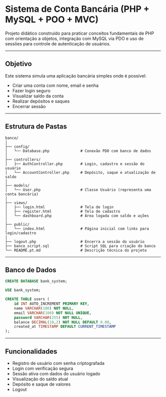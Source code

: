 # Sistema de Conta Bancária (PHP + MySQL + POO + MVC)

Projeto didático construído para praticar conceitos fundamentais de PHP com orientação a objetos, integração com MySQL via PDO e uso de sessões para controle de autenticação de usuários.

---

## Objetivo

Este sistema simula uma aplicação bancária simples onde é possível:

- Criar uma conta com nome, email e senha
- Fazer login seguro
- Visualizar saldo da conta
- Realizar depósitos e saques
- Encerrar sessão

---

## Estrutura de Pastas

```
banco/
│
├── config/
│   └── Database.php              # Conexão PDO com banco de dados
│
├── controllers/
│   ├── AuthController.php        # Login, cadastro e sessão do usuário
│   └── AccountController.php     # Depósito, saque e atualização de saldo
│
├── models/
│   └── User.php                  # Classe Usuário (representa uma conta bancária)
│
├── views/
│   ├── login.html                # Tela de login
│   ├── register.html             # Tela de cadastro
│   └── dashboard.php             # Área logada com saldo e ações
│
├── public/
│   └── index.html                # Página inicial com links para login/cadastro
│
├── logout.php                    # Encerra a sessão do usuário
├── banco_script.sql              # Script SQL para criação do banco
└── README.pt.md                  # Descrição técnica do projeto
```

---

## Banco de Dados

```sql
CREATE DATABASE bank_system;

USE bank_system;

CREATE TABLE users (
    id INT AUTO_INCREMENT PRIMARY KEY,
    name VARCHAR(100) NOT NULL,
    email VARCHAR(100) NOT NULL UNIQUE,
    password VARCHAR(255) NOT NULL,
    balance DECIMAL(10,2) NOT NULL DEFAULT 0.00,
    created_at TIMESTAMP DEFAULT CURRENT_TIMESTAMP
);
```

---

## Funcionalidades

- Registro de usuário com senha criptografada
- Login com verificação segura
- Sessão ativa com dados do usuário logado
- Visualização do saldo atual
- Depósito e saque de valores
- Logout
